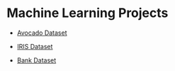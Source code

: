 # Machine Learning Projects

- [Avocado Dataset](https://github.com/kasturi-sahu/Machine_Learning_Projects/tree/main/Avocado "Avocado Dataset")

- [IRIS Dataset](https://github.com/kasturi-sahu/Machine_Learning_Projects/tree/main/IRIS "IRIS Dataset")

- [Bank Dataset](https://github.com/kasturi-sahu/Machine_Learning_Projects/tree/main/Bank%20Dataset "Bank Dataset")

